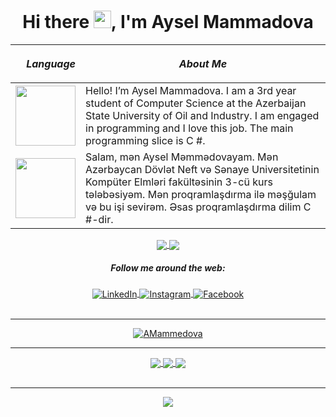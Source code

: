<h1 align='center'> Hi there  <img src="https://media.giphy.com/media/hvRJCLFzcasrR4ia7z/giphy.gif" width="28">, I'm Aysel Mammadova</h1>

| *Language* |<p align="center">*About Me*</p>|
| -------------: | :------------- |
| <img src="https://bewerbung.co/wp-content/uploads/2018/07/bewerbung-englisch.jpg" width='96'>  | Hello! I’m Aysel Mammadova. I am a 3rd year student of Computer Science at the Azerbaijan State University of Oil and Industry. I am engaged in programming and I love this job. The main programming slice is C #. |
| <img src="https://imgs.search.brave.com/_9AUuuQ4lxsbhGjbMR4bs2W9WkGkjlyGkVQ5vm4PUn0/rs:fit:1200:600:1/g:ce/aHR0cDovL2Vhc3lz/Y2llbmNlZm9ya2lk/cy5jb20vd3AtY29u/dGVudC91cGxvYWRz/LzIwMTQvMDMvRnVu/LUVhcnRoLVNjaWVu/Y2UtZm9yLUtpZHMt/QWxsLWFib3V0LUF6/ZXJiYWlqYW4tSW1h/Z2Utb2YtdGhlLU5h/dGlvbmFsLUZsYWct/b2YtQXplcmJhaWph/bi5wbmc" width='96'>  | Salam, mən Aysel Məmmədovayam. Mən Azərbaycan Dövlət Neft və Sənaye Universitetinin Kompüter Elmləri fakültəsinin 3-cü kurs tələbəsiyəm. Mən proqramlaşdırma ilə məşğulam və bu işi sevirəm. Əsas proqramlaşdırma dilim C #-dir. |

<!--Statistics-->

<div align="center">
  <a href="https://github.com/AMammedova/github-profile-views-counter">
    <img align="center" src="https://komarev.com/ghpvc/?username=AMammedova&color=blue">
  </a>
  <a href="https://github.com/AMammedova?tab=followers">
    <img align="center"  src="https://img.shields.io/github/followers/AMammedova?style=flat-square&color=red">
  </a>
</div>
<div align="center">
  <h5><p>Follow me around the web:</p></h5>
  <div align="center">
    <div align="center">
    <a href="https://www.linkedin.com/in/v%C3%BCsal-mammadova-06a90a1a4" target="_blank">
      <img align="center" src="https://img.shields.io/badge/LinkedIn-%230077B5.svg?&style=flat-square&logo=linkedin&logoColor=white" alt="LinkedIn">
    </a>
    <a href="https://instagram.com/_mammedova_0?utm_medium=copy_link" target="_blank">
      <img align="center" src="https://img.shields.io/badge/Instagram-%23E4405F.svg?&style=flat-square&logo=instagram&logoColor=white" alt="Instagram">
    </a>
    <a href="https://twitter.com/mammedov_v?t=CKnxp0s1eSt4FL8F7P3o1Q&s=09" target="_blank">
      <img align="center" src="https://img.shields.io/badge/Facebook-%231877F2.svg?&style=flat-square&logo=facebook&logoColor=white" alt="Facebook">
    </a>
  </div>
</div>
</br>

<hr />
<div align="center">
  <a href="https://github.com/ryo-ma/github-profile-trophy">
    <img align="center" src="https://github-profile-trophy.vercel.app/?username=AMammedova&theme=darkhub" alt="AMammedova" />
  </a> 
</div>
<hr />
<div>
<a href="https://github.com/AMammedova">
  <img align="center" src="https://github-readme-stats.vercel.app/api?username=VMammedov&show_icons=true&bg_color=0d1117&text_color=bdc3c7&title_color=f1c40f&icon_color=f1c40f&hide_border=true" />
</a>
<a href="https://git.io/streak-stats">
  <img align="center" src="https://github-readme-streak-stats.herokuapp.com?user=VMammedov&theme=radical&date_format=j%20M%5B%20Y%5D" />
</a>

<a href="https://github.com/AMammedova">
  <img align="center" src="https://github-readme-stats.vercel.app/api/top-langs/?username=VMammedov&bg_color=0d1117&text_color=bdc3c7&title_color=f1c40f&hide_border=true&layout=compact&langs_count=6" />
</a>
</div>
<br />
<hr />

<div  align="center"> <img src="https://activity-graph.herokuapp.com/graph?username=AMammedova&theme=xcode" /></div>
</div>
